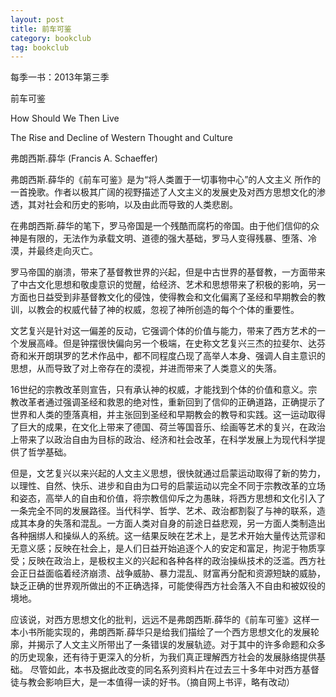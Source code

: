 ```yaml
---
layout: post
title: 前车可鉴 
category: bookclub
tag: bookclub
---
```


每季一书：2013年第三季

前车可鉴  

How Should We Then Live 

The Rise and Decline of Western Thought and Culture  

弗朗西斯.薛华   (Francis A. Schaeffer) 

弗朗西斯.薛华的《前车可鉴》是为“将人类置于一切事物中心”的人文主义 所作的一首挽歌。作者以极其广阔的视野描述了人文主义的发展史及对西方思想文化的渗透，其对社会和历史的影响，以及由此而导致的人类悲剧。 

在弗朗西斯.薛华的笔下，罗马帝国是一个残酷而腐朽的帝国。由于他们信仰的众神是有限的，无法作为承载文明、道德的强大基础，罗马人变得残暴、堕落、冷漠，并最终走向灭亡。 

罗马帝国的崩溃，带来了基督教世界的兴起，但是中古世界的基督教，一方面带来了中古文化思想和敬虔意识的觉醒，给经济、艺术和思想带来了积极的影响，另一方面也日益受到非基督教文化的侵蚀，使得教会和文化偏离了圣经和早期教会的教训，以教会的权威代替了神的权威，忽视了神所创造的每个个体的重要性。 

文艺复兴是针对这一偏差的反动，它强调个体的价值与能力，带来了西方艺术的一个发展高峰。但是钟摆很快偏向另一个极端，在史称文艺复兴三杰的拉斐尔、达芬奇和米开朗琪罗的艺术作品中，都不同程度凸现了高举人本身、强调人自主意识的思想，从而导致了对上帝存在的漠视，并进而带来了人类意义的失落。 

16世纪的宗教改革则宣告，只有承认神的权威，才能找到个体的价值和意义。宗教改革者通过强调圣经和救恩的绝对性，重新回到了信仰的正确道路，正确提示了世界和人类的堕落真相，并主张回到圣经和早期教会的教导和实践。这一运动取得了巨大的成果，在文化上带来了德国、荷兰等国音乐、绘画等艺术的复兴，在政治上带来了以政治自由为目标的政治、经济和社会改革，在科学发展上为现代科学提供了哲学基础。 

但是，文艺复兴以来兴起的人文主义思想，很快就通过启蒙运动取得了新的势力，以理性、自然、快乐、进步和自由为口号的启蒙运动以完全不同于宗教改革的立场和姿态，高举人的自由和价值，将宗教信仰斥之为愚昧，将西方思想和文化引入了一条完全不同的发展路径。当代科学、哲学、艺术、政治都割裂了与神的联系，造成其本身的失落和混乱。一方面人类对自身的前途日益悲观，另一方面人类制造出各种捆绑人和操纵人的系统。这一结果反映在艺术上，是艺术开始大量传达荒谬和无意义感；反映在社会上，是人们日益开始追逐个人的安定和富足，拘泥于物质享受；反映在政治上，是极权主义的兴起和各种各样的政治操纵技术的泛滥。西方社会正日益面临着经济崩溃、战争威胁、暴力混乱、财富再分配和资源短缺的威胁，缺乏正确的世界观所做出的不正确选择，可能使得西方社会落入不自由和被奴役的境地。 

应该说，对西方思想文化的批判，远远不是弗朗西斯.薛华的《前车可鉴》这样一本小书所能实现的，弗朗西斯.薛华只是给我们描绘了一个西方思想文化的发展轮廓，并揭示了人文主义所带出了一条错误的发展轨迹。对于其中的许多命题和众多的历史现象，还有待于更深入的分析，为我们真正理解西方社会的发展脉络提供基础。 尽管如此，本书及据此改变的同名系列资料片在过去三十多年中对西方基督徒与教会影响巨大，是一本值得一读的好书。（摘自网上书评，略有改动） 

